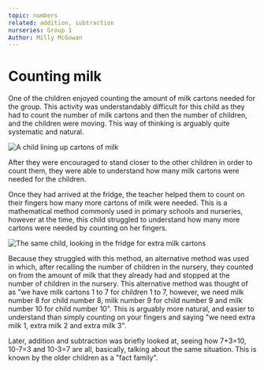 ```yaml
---
topic: numbers
related: addition, subtraction
nurseries: Group 1
Author: Milly McGowan
---
```


# Counting milk

One of the children enjoyed counting the amount of milk cartons needed for the group. This activity was understandably difficult for this child as they had to count the number of milk cartons and then the number of children, and the children were moving. This way of thinking is arguably quite systematic and natural. 

![A child lining up cartons of milk]({{site.baseurl}}/assets/img/count1.png "Lining up milk cartons")

After they were encouraged to stand closer to the other children in order to count them, they were able to understand how many milk cartons were needed for the children.

Once they had arrived at the fridge, the teacher helped them to count on their fingers how many more cartons of milk were needed. This is a mathematical method commonly used in primary schools and nurseries, however at the time, this child struggled to understand how many more cartons were needed by counting on her fingers.

![The same child, looking in the fridge for extra milk cartons]({{site.baseurl}}/assets/img/count2.png "Looking in the fridge for more milk")

Because they struggled with this method, an alternative method was used in which, after recalling the number of children in the nursery, they counted on from the amount of milk that they already had and stopped at the number of children in the nursery. This alternative method was thought of as "we have milk cartons 1 to 7 for children 1 to 7, however, we need milk number 8 for child number 8, milk number 9 for child number 9 and milk number 10 for child number 10". This is arguably more natural, and easier to understand than simply counting on your fingers and saying "we need extra milk 1, extra milk 2 and extra milk 3".

Later, addition and subtraction was briefly looked at, seeing how 7+3=10, 10-7=3 and 10-3=7 are all, basically, talking about the same situation. This is known by the older children as a "fact family".




